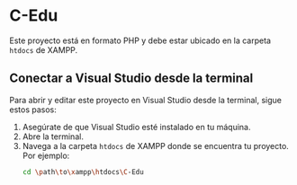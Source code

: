 # C-Edu

Este proyecto está en formato PHP y debe estar ubicado en la carpeta `htdocs` de XAMPP.

## Conectar a Visual Studio desde la terminal

Para abrir y editar este proyecto en Visual Studio desde la terminal, sigue estos pasos:

1. Asegúrate de que Visual Studio esté instalado en tu máquina.
2. Abre la terminal.
3. Navega a la carpeta `htdocs` de XAMPP donde se encuentra tu proyecto. Por ejemplo:
   ```sh
   cd \path\to\xampp\htdocs\C-Edu
